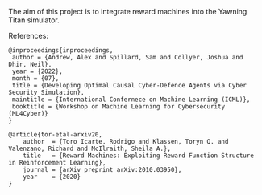 The aim of this project is to integrate reward machines into the Yawning Titan simulator.

References:
```
@inproceedings{inproceedings,
 author = {Andrew, Alex and Spillard, Sam and Collyer, Joshua and Dhir, Neil},
 year = {2022},
 month = {07},
 title = {Developing Optimal Causal Cyber-Defence Agents via Cyber Security Simulation},
 maintitle = {International Confernece on Machine Learning (ICML)},
 booktitle = {Workshop on Machine Learning for Cybersecurity (ML4Cyber)}
}
```

```
@article{tor-etal-arxiv20,
    author  = {Toro Icarte, Rodrigo and Klassen, Toryn Q. and Valenzano, Richard and McIlraith, Sheila A.},
    title   = {Reward Machines: Exploiting Reward Function Structure in Reinforcement Learning},
    journal = {arXiv preprint arXiv:2010.03950},
    year    = {2020}
}
```
